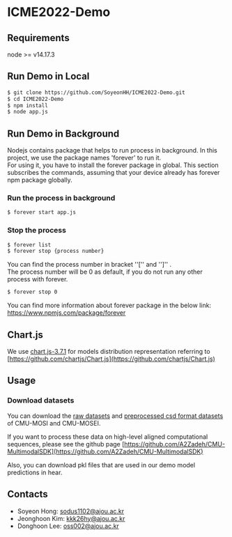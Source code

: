 # ICME2022-Demo

## Requirements
node >= v14.17.3

## Run Demo in Local
``` bash
$ git clone https://github.com/SoyeonHH/ICME2022-Demo.git
$ cd ICME2022-Demo
$ npm install
$ node app.js
```

## Run Demo in Background
Nodejs contains package that helps to run process in background. In this project, we use the package names 'forever' to run it.<br>For using it, you have to install the forever package in global. This section subscribes the commands, assuming that your device already has forever npm package globally.

### Run the process in background
``` bash
$ forever start app.js
```

### Stop the process
``` bash
$ forever list
$ forever stop {process number}
```

You can find the process number in bracket ''['' and '']'' . <br>The process number will be 0 as default, if you do not run any other process with forever.

``` bash
$ forever stop 0
```

You can find more information about forever package in the below link:<br>https://www.npmjs.com/package/forever


## Chart.js
We use [chart.js-3.7.1](https://www.chartjs.org/docs/latest/getting-started/installation.html) for models distribution representation referring to [https://github.com/chartjs/Chart.js](https://github.com/chartjs/Chart.js)

## Usage

### Download datasets

You can download the [raw datasets](http://immortal.multicomp.cs.cmu.edu/raw_datasets/) and [preprocessed csd format datasets](http://immortal.multicomp.cs.cmu.edu/raw_datasets/processed_data/) of CMU-MOSI and CMU-MOSEI.

If you want to process these data on high-level aligned computational sequences, please see the github page [https://github.com/A2Zadeh/CMU-MultimodalSDK](https://github.com/A2Zadeh/CMU-MultimodalSDK)

Also, you can download pkl files that are used in our demo model predictions in hear.


## Contacts
* Soyeon Hong: sodus1102@ajou.ac.kr
* Jeonghoon Kim: kkk26hy@ajou.ac.kr
* Donghoon Lee: oss002@ajou.ac.kr
